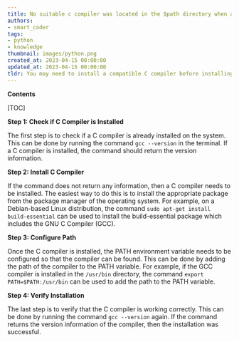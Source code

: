 ```yaml
---
title: No suitable c compiler was located in the $path directory when attempting to install python
authors:
- smart_coder
tags:
- python
- knowledge
thumbnail: images/python.png
created_at: 2023-04-15 00:00:00
updated_at: 2023-04-15 00:00:00
tldr: You may need to install a compatible C compiler before installing Python.
---
```


**Contents**

[TOC]

**Step 1: Check if C Compiler is Installed**

The first step is to check if a C compiler is already installed on the system. This can be done by running the command `gcc --version` in the terminal. If a C compiler is installed, the command should return the version information.

**Step 2: Install C Compiler**

If the command does not return any information, then a C compiler needs to be installed. The easiest way to do this is to install the appropriate package from the package manager of the operating system. For example, on a Debian-based Linux distribution, the command `sudo apt-get install build-essential` can be used to install the build-essential package which includes the GNU C Compiler (GCC).

**Step 3: Configure Path**

Once the C compiler is installed, the PATH environment variable needs to be configured so that the compiler can be found. This can be done by adding the path of the compiler to the PATH variable. For example, if the GCC compiler is installed in the `/usr/bin` directory, the command `export PATH=$PATH:/usr/bin` can be used to add the path to the PATH variable.

**Step 4: Verify Installation**

The last step is to verify that the C compiler is working correctly. This can be done by running the command `gcc --version` again. If the command returns the version information of the compiler, then the installation was successful.
